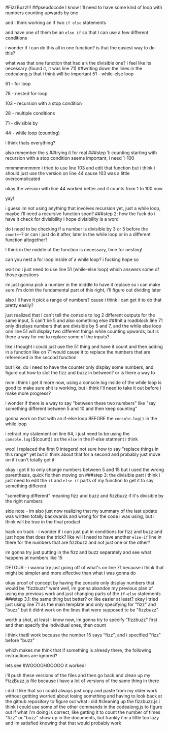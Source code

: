 #FizzBuzz!!!
##pseudocode
I know I'll need to have some kind of loop with numbers counting upwards by one

and i think working an if two `if else` statements 

and have one of them be an `else if` so that I can use a few different conditions

i wonder if i can do this all in one function? is that the easiest way to do this?

what was that one function that had a `%` the divisible one? i feel like its necessary (found it, it was line 71)
##writing down the lines  in the codealong.js that i think will be important
51 - while-else loop

61 - for loop

78 - nested for-loop

103 - recursion with a stop condition

28 - multiple conditions

71 - divisible by

44 - while loop (counting)

i think thats everything?

also remember the `$`
##trying it for real
###step 1: counting
starting with recursion with a stop condition seems important, i need 1-100

mmmmmmmmm i tried to use line 103 and edit that function but i think i should just use the version on line 44 cause 103 was a little overcomplicated

okay the version with line 44 worked better and it counts from 1 to 100 now

yay!

i guess im not using anything that involves recursion yet, just a while loop, maybe i'll need a recursive function soon?
###step 2: how the fuck do i have it check for divisibility
i hope divisibility is a word

do i need to be checking if a number is divisible by 3 or 5 before the `count++`? or can i just do it after, later in the while loop or in a different function altogether?

I think in the middle of the function is necessary, time for nesting!

can you nest a for loop inside of a while loop? i fucking hope so

wait no i just need to use line 51 (while-else loop) which answers some of those questions

im just gonna pick a number in the middle to have it replace so i can make sure i'm doint the fundamental part of this right, i'll figure out dividing later

also I'll have it pick a range of numbers? cause i think i can get it to do that pretty easily?

just realized that i can't tell the console to log 2 different outputs for the same input, 5 can't be 5 and also something else
###hit a roadblock
line 71 only displays numbers that are divisible by 5 and 7, and the while else loop onn line 51 will display two different things while counting upwards, but is there a way for me to replace some of the inputs?

like i thought i could just use the 51 thing and have it count and then adding in a function like on 71 would cause it to replace the numbers that are referenced in the second function

but like, do i need to have the counter only display some numbers, and figure out how to slot the fizz and buzz in between? or is there a way to 

nvm i think i get it more now, using a console.log inside of the while loop is good to make sure shit is working, but i think i'll need to take it out before i make more progress?

i wonder if there is a way to say "between these two numbers" like "say something different between 5 and 10 and then keep counting"

gonna work on that with an if-else loop BEFORE the `console.log()` in the while loop

i retract my statement on line 64, i just need to be using the `console.log(`$(count)`)` as the `else` in the if-else statment i think

woo! i replaced the first 9 integers! not sure how to say "replace things in this range" yet but ill think about that for a second and probably just move on if i can't totally get it

okay i got it to only change numbers between 5 and 15 but i used the wrong parenthesis, quick fix then moving on
###step 3: the divisible part
i think i just need to edit the `if` and `else if` parts of my function to get it to say something different 

"something different" meaning fizz and buzz and fizzbuzz if it's divisible by the right numbers

side note - im also just now realizing that my summary of the last update was written totally backwards and wrong for the code i was using, but i think will be true in the final product

back on track - i wonder if i can just put in conditions for fizz and buzz and just hope that does the trick? like will I need to have another `else-if` line in there for the numbers that are fizzbuzz and not just one or the other?

im gonna try just putting in the fizz and buzz separately and see what happens at numbers like 15

DETOUR - i wanna try just going off of what's on line 71 because i think that might be simpler and more effective than what i was gonna do

okay proof of concept by having the console only display numbers that would be "fizzbuzz" went well, im gonna abandon my previous plan of using my previous work and just changing parts of the `if-else` statements
###step 3.1: the same thing but better? or like easier at least?
okay i tried just using line 71 as the main template and only specifying for "fizz" and "buzz" but it didnt work on the lines that were supposed to be "fizzbuzz"

worth a shot, at least i know now, im gonna try to specify "fizzbuzz" first and then specify the individual ones, then count

i think thatll work because the number 15 says "fizz", and i specified "fizz" before "buzz"

which makes me think that if something is already there, the following instructions are ignored?

lets see
#WOOOOHOOOOO
it worked!

i'll push these versions of the files and then go back and clean up my FizzBuzz.js file because i have a lot of versions of the same thing in there

i did it like that so i could always just copy and paste from my older work without gettting worried about losing something and having to look back at the github repository to figure out what i did
#cleaning up the fizzbuzz.js
i think i could use some of the other commands in the codealong.js to figure out if what i'm doing is correct, like getting it to count the number of times "fizz" or "buzz" show up in the documents, but frankly i'm a little too lazy and im satisfied knowing that that would probably work